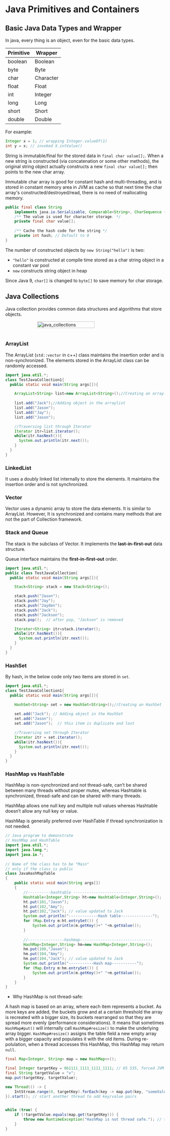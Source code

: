 # Java Primitives and Containers

## Basic Java Data Types and Wrapper

In java, every thing is an object, even for the basic data types.

|Primitive|Wrapper|
|-|-|
|boolean | Boolean |
|byte | Byte |
|char | Character |
|float | Float |
|int | Integer |
|long | Long |
|short | Short |
|double | Double |

For example:
```java
Integer x = 1; // wrapping Integer.valueOf(1)
int y = x; // invoked X.intValue()
```

String is immutable/final for the stored data in `final char value[];`.
When a new string is constructed (via concatenation or some other methods), the original string object actually constructs a new `final char value[];` then points to the new char array.

Immutable char array is good for constant hash and multi-threading, 
and is stored in constant memory area in JVM as cache so that next time the char array's constructed/destroyed/read, there is no need of reallocating memory.

```java
public final class String
    implements java.io.Serializable, Comparable<String>, CharSequence {
    /** The value is used for character storage. */
    private final char value[];
​
    /** Cache the hash code for the string */
    private int hash; // Default to 0
}
```

The number of constructed objects by `new String("hello")` is two:
* `"hello"` is constructed at compile time stored as a char string object in a constant var pool
* `new` constructs  string object in heap

Since Java 9, `char[]` is changed to `byte[]` to save memory for char storage.

## Java Collections

Java collection provides common data structures and algorithms that store objects.

<div style="display: flex; justify-content: center;">
      <img src="imgs/java_collections.png" width="60%" height="60%" alt="java_collections" />
</div>
</br>

### ArrayList

The ArrayList (`std::vector` in c++) class maintains the insertion order and is non-synchronized. 
The elements stored in the ArrayList class can be randomly accessed. 

```java
import java.util.*;  
class TestJavaCollection1{  
  public static void main(String args[]){  

    ArrayList<String> list=new ArrayList<String>();//Creating an arraylist 
 
    list.add("Jack");//Adding object in the arraylist  
    list.add("Jason");  
    list.add("Jay");  
    list.add("Jason");  

    //Traversing list through Iterator  
    Iterator itr=list.iterator();  
    while(itr.hasNext()){  
      System.out.println(itr.next());  
    }  
  }  
}  
```

### LinkedList

It uses a doubly linked list internally to store the elements. 
It maintains the insertion order and is not synchronized. 

### Vector

Vector uses a dynamic array to store the data elements. It is similar to ArrayList. However, It is synchronized and contains many methods that are not the part of Collection framework.

### Stack and Queue

The stack is the subclass of Vector. It implements the **last-in-first-out** data structure.

Queue interface maintains the **first-in-first-out** order. 

```java
import java.util.*;  
public class TestJavaCollection{  
  public static void main(String args[]){  

    Stack<String> stack = new Stack<String>();  

    stack.push("Jason");  
    stack.push("Jay");  
    stack.push("Jayden");  
    stack.push("Jack");  
    stack.push("Jackson");  
    stack.pop();  // after pop, "Jackson" is removed

    Iterator<String> itr=stack.iterator();  
    while(itr.hasNext()){  
      System.out.println(itr.next());  
    }  
  }  
}  
```

### HashSet

By hash, in the below code only two items are stored in `set`.

```java
import java.util.*;  
class TestJavaCollection1{  
  public static void main(String args[]){  

    HashSet<String> set = new HashSet<String>();//Creating an HashSet 
 
    set.add("Jack"); // Adding object in the HashSet  
    set.add("Jason");  
    set.add("Jason");  // this item is duplicate and lost

    //Traversing set through Iterator  
    Iterator itr = set.iterator();  
    while(itr.hasNext()){  
      System.out.println(itr.next());  
    }  
  }  
}  
```

### HashMap vs HashTable

HashMap is non-synchronized and not thread-safe, can’t be shared between many threads without proper mutex,
whereas Hashtable is synchronized, thread-safe and can be shared with many threads.

HashMap allows one null key and multiple null values whereas Hashtable doesn’t allow any null key or value.

HashMap is generally preferred over HashTable if thread synchronization is not needed.

```java
// Java program to demonstrate
// HashMap and HashTable
import java.util.*;
import java.lang.*;
import java.io.*;
 
// Name of the class has to be "Main"
// only if the class is public
class JavaHashMapTable
{
    public static void main(String args[])
    {
        //----------hashtable -------------------------
        Hashtable<Integer,String> ht=new Hashtable<Integer,String>();
        ht.put(101,"Jason");
        ht.put(102,"Amy");
        ht.put(102,"Jack"); // value updated to Jack
        System.out.println("-------------Hash table--------------");
        for (Map.Entry m:ht.entrySet()) {
            System.out.println(m.getKey()+" "+m.getValue());
        }
 
        //----------------hashmap--------------------------------
        HashMap<Integer,String> hm=new HashMap<Integer,String>();
        hm.put(100,"Jason");
        hm.put(104,"Amy");
        hm.put(104,"Jack"); // value updated to Jack
        System.out.println("-----------Hash map-----------");
        for (Map.Entry m:hm.entrySet()) {
            System.out.println(m.getKey()+" "+m.getValue());
        }
    }
}
```

* Why HashMap is not thread-safe:

A hash map is based on an array, where each item represents a bucket. 
As more keys are added, the buckets grow and at a certain threshold the array is recreated with a bigger size, its buckets rearranged so that they are spread more evenly (performance considerations). 
It means that sometimes `HashMap#put()` will internally call `HashMap#resize()` to make the underlying array bigger. `HashMap#resize()` assigns the table field a new empty array with a bigger capacity and populates it with the old items. During re-polulation, when a thread accesses this HashMap, this HashMap may return `null`.

```java
final Map<Integer, String> map = new HashMap<>();

final Integer targetKey = 0b1111_1111_1111_1111; // 65 535, forced JVM to resize and populate
final String targetValue = "v";
map.put(targetKey, targetValue);

new Thread(() -> {
    IntStream.range(0, targetKey).forEach(key -> map.put(key, "someValue"));
}).start(); // start another thread to add key/value pairs


while (true) {
    if (!targetValue.equals(map.get(targetKey))) {
        throw new RuntimeException("HashMap is not thread safe."); // throw err
    }
}
```
